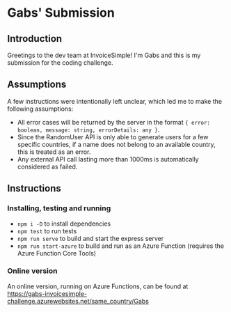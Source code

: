 # Gabs' Submission

## Introduction

Greetings to the dev team at InvoiceSimple! I'm Gabs and this is my submission for the coding challenge.

## Assumptions

A few instructions were intentionally left unclear, which led me to make the following assumptions:

- All error cases will be returned by the server in the format `{ error: boolean, message: string, errorDetails: any }`.
- Since the RandomUser API is only able to generate users for a few specific countries, if a name does not belong to an available country, this is treated as an error.
- Any external API call lasting more than 1000ms is automatically considered as failed.

## Instructions

### Installing, testing and running

- `npm i -D` to install dependencies
- `npm test` to run tests
- `npm run serve` to build and start the express server
- `npm run start-azure` to build and run as an Azure Function (requires the Azure Function Core Tools)

### Online version

An online version, running on Azure Functions, can be found at https://gabs-invoicesimple-challenge.azurewebsites.net/same_country/Gabs
